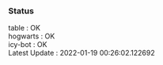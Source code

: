 ### Status


table : OK  
hogwarts : OK  
icy-bot : OK  
Latest Update : 2022-01-19 00:26:02.122692
